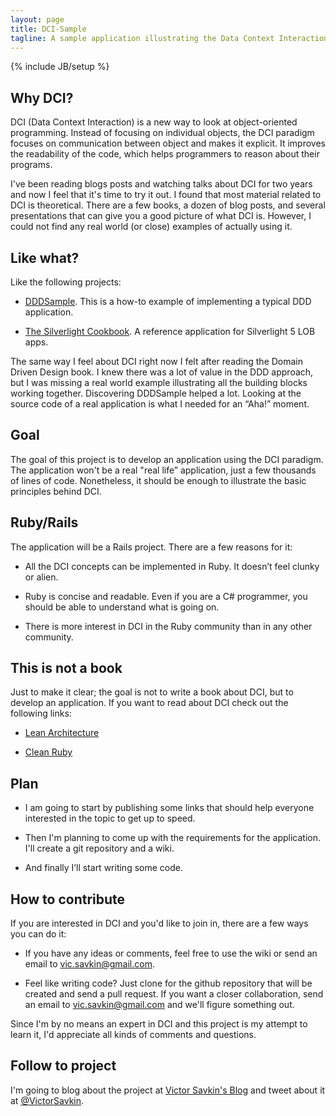 ```yaml
---
layout: page
title: DCI-Sample
tagline: A sample application illustrating the Data Context Interaction paradigm (in Ruby)
---
```

{% include JB/setup %}

## Why DCI?

DCI (Data Context Interaction) is a new way to look at object-oriented programming. Instead of focusing on individual objects, the DCI paradigm focuses on communication between object and makes it explicit. It improves the readability of the code, which helps programmers to reason about their programs.

I've been reading blogs posts and watching talks about DCI for two years and now I feel that it's time to try it out. I found that most material related to DCI is theoretical. There are a few books, a dozen of blog posts, and several presentations that can give you a good picture of what DCI is. However, I could not find any real world (or close) examples of actually using it.

## Like what?

Like the following projects:

* [DDDSample](http://dddsample.sourceforge.net/). This is a how-to example of implementing a typical DDD application.

* [The Silverlight Cookbook](http://silverlightcookbook.codeplex.com/). A reference application for Silverlight 5 LOB apps.

The same way I feel about DCI right now I felt after reading the Domain Driven Design book. I knew there was a lot of value in the DDD approach, but I was missing a real world example illustrating all the building blocks working together.  Discovering DDDSample helped a lot. Looking at the source code of a real application is what I needed for an “Aha!” moment.
 
## Goal

The goal of this project is to develop an application using the DCI paradigm. The application won't be a real "real life” application, just a few thousands of lines of code. Nonetheless, it should be enough to illustrate the basic principles behind DCI.

## Ruby/Rails

The application will be a Rails project. There are a few reasons for it:

* All the DCI concepts can be implemented in Ruby. It doesn’t feel clunky or alien.
* Ruby is concise and readable. Even if you are a C# programmer, you should be able to understand what is going on.

* There is more interest in DCI in the Ruby community than in any other community. 

## This is not a book

Just to make it clear; the goal is not to write a book about DCI, but to develop an application. If you want to read about DCI check out the following links:

* [Lean Architecture](http://www.leansoftwarearchitecture.com/)

* [Clean Ruby](http://clean-ruby.com/)

## Plan

* I am going to start by publishing some links that should help everyone interested in the topic to get up to speed.

* Then I'm planning to come up with the requirements for the application. I'll create a git repository and a wiki.

* And finally I’ll start writing some code. 
 
## How to contribute

If you are interested in DCI and you'd like to join in, there are a few ways you can do it:

* If you have any ideas or comments, feel free to use the wiki or send an email to [vic.savkin@gmail.com](mailto:vic.savkin@gmail.com).

* Feel like writing code? Just clone for the github repository that will be created and send a pull request. If you want a closer collaboration, send an email to [vic.savkin@gmail.com](mailto:vic.savkin@gmail.com) and we'll figure something out.

Since I'm by no means an expert in DCI and this project is my attempt to learn it, I'd appreciate all kinds of comments and questions.

## Follow to project

I'm going to blog about the project at [Victor Savkin's Blog](http://victorsavkin.com) and tweet about it at [@VictorSavkin](http://twitter.com/victorsavkin).
 